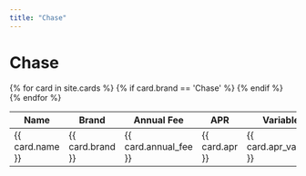 ```yaml
---
title: "Chase"
---
```


# Chase

<script type="text/javascript" src="jquery.dataTables.js"></script>
<script type="text/javascript" src="dataTables.filter.html.js"></script>
<script type="text/javascript">
    $(document).ready(function() {
        $('#example').dataTable( {
            "columnDefs": [
                { type: "annual_fee", targets: 0 }
            ]
        } );
    } );
</script>

<link rel="stylesheet" type="text/css" href="https://cdn.datatables.net/1.13.2/css/jquery.dataTables.css">
<script type="text/javascript" charset="utf8" src="https://code.jquery.com/jquery-3.6.3.min.js"></script>
<script type="text/javascript" charset="utf8" src="https://cdn.datatables.net/1.13.2/js/jquery.dataTables.js"></script>
<script>
$(document).ready( function () {
    $('#cards_table').DataTable();
} );
</script>

<table id="chase_cards_table">
  <thead>
    <tr>
      <th>Name</th>
      <th>Brand</th>
      <th>Annual Fee</th>
      <th>APR</th>
      <th>Variable?</th>
      <th>Approx. Sub</th>
      <th>Issuing Bank</th>
      <th>Link</th>
    </tr>
  </thead>
  <tbody>
    {% for card in site.cards %}
      {% if card.brand == 'Chase' %}
        <tr>
          <td>{{ card.name }}</td>
          <td>{{ card.brand }}</td>
          <td>{{ card.annual_fee }}</td>
          <td>{{ card.apr }}</td>
          <td>{{ card.apr_variable }}</td>
          <td>{{ card.approx_current_sub_value }}</td>
          <td>{{ card.issuing_bank }}</td>
          <td><a href="{{ card.url }}">More info</a></td>
        </tr>
      {% endif %}
    {% endfor %}
  </tbody>
</table>
